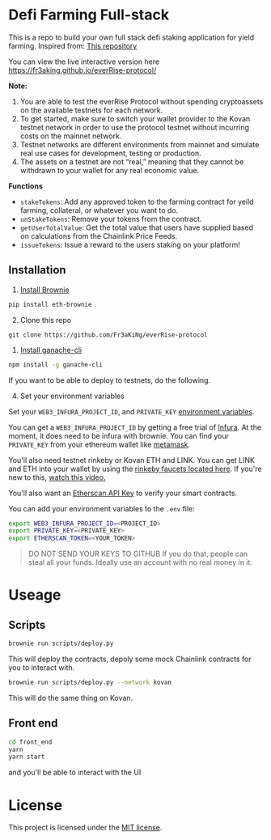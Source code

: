 # Defi Farming Full-stack
This is a repo to build your own full stack defi staking application for yield farming. Inspired from: [This repository](https://github.com/PatrickAlphaC/defi-stake-yield-brownie)

You can view the live interactive version here https://fr3aking.github.io/everRise-protocol/

**Note:**
1. You are able to test the everRise Protocol without spending cryptoassets  on the available testnets for each network.
2. To get started, make sure to switch your wallet provider to the Kovan testnet network in order to use the protocol testnet without incurring costs on the mainnet network.
3. Testnet networks are different environments from mainnet and simulate real use cases for development, testing or production.
4. The assets on a testnet are not “real,” meaning that they cannot be withdrawn to your wallet for any real economic value.  

**Functions**
- `stakeTokens`: Add any approved token to the farming contract for yeild farming, collateral, or whatever you want to do.
- `unStakeTokens`: Remove your tokens from the contract.
- `getUserTotalValue`: Get the total value that users have supplied based on calculations from the Chainlink Price Feeds. 
- `issueTokens`: Issue a reward to the users staking on your platform!

## Installation

1. [Install Brownie](https://eth-brownie.readthedocs.io/en/stable/install.html)

```bash
pip install eth-brownie
```

2. Clone this repo
```
git clone https://github.com/Fr3aKiNg/everRise-protocol
```

1. [Install ganache-cli](https://www.npmjs.com/package/ganache-cli)

```bash
npm install -g ganache-cli
```

If you want to be able to deploy to testnets, do the following. 

4. Set your environment variables

Set your `WEB3_INFURA_PROJECT_ID`, and `PRIVATE_KEY` [environment variables](https://www.twilio.com/blog/2017/01/how-to-set-environment-variables.html). 

You can get a `WEB3_INFURA_PROJECT_ID` by getting a free trial of [Infura](https://infura.io/). At the moment, it does need to be infura with brownie. You can find your `PRIVATE_KEY` from your ethereum wallet like [metamask](https://metamask.io/). 

You'll also need testnet rinkeby or Kovan ETH and LINK. You can get LINK and ETH into your wallet by using the [rinkeby faucets located here](https://docs.chain.link/docs/link-token-contracts#rinkeby). If you're new to this, [watch this video.](https://www.youtube.com/watch?v=P7FX_1PePX0)

You'll also want an [Etherscan API Key](https://etherscan.io/apis) to verify your smart contracts. 

You can add your environment variables to the `.env` file:
```bash
export WEB3_INFURA_PROJECT_ID=<PROJECT_ID>
export PRIVATE_KEY=<PRIVATE_KEY>
export ETHERSCAN_TOKEN=<YOUR_TOKEN>
```
> DO NOT SEND YOUR KEYS TO GITHUB
> If you do that, people can steal all your funds. Ideally use an account with no real money in it. 

# Useage

## Scripts

```bash
brownie run scripts/deploy.py
```
This will deploy the contracts, depoly some mock Chainlink contracts for you to interact with.
```bash
brownie run scripts/deploy.py --network kovan
```
This will do the same thing on Kovan.

## Front end
```bash
cd front_end
yarn
yarn start
```
and you'll be able to interact with the UI

# License

This project is licensed under the [MIT license](LICENSE).
